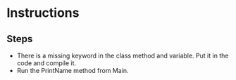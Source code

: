 ﻿# Instructions

## Steps

- There is a missing keyword in the class method and variable. Put it in the code and compile it.
- Run the PrintName method from Main.